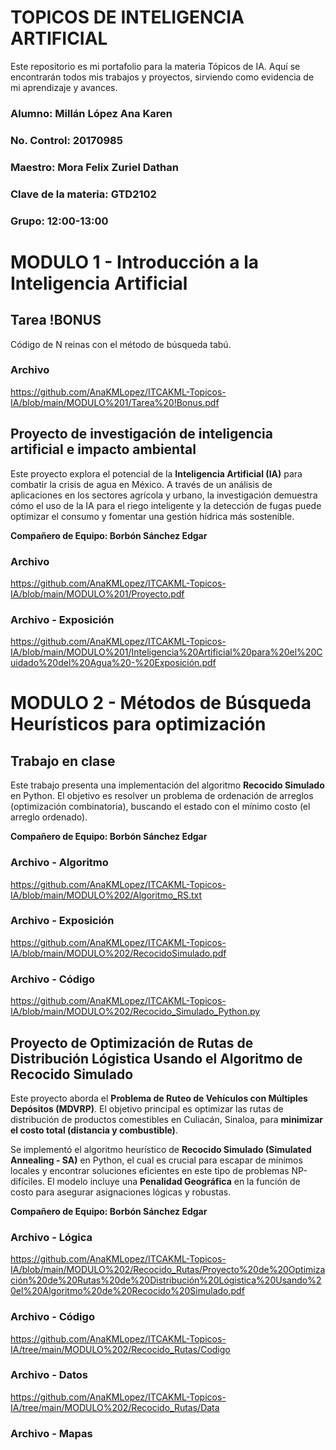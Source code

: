 # TOPICOS DE INTELIGENCIA ARTIFICIAL
Este repositorio es mi portafolio para la materia Tópicos de IA. Aquí se encontrarán todos mis trabajos y proyectos, sirviendo como evidencia de mi aprendizaje y avances.

### **Alumno**: Millán López Ana Karen
### **No. Control**: 20170985
### **Maestro**: Mora Felix Zuriel Dathan
### **Clave de la materia**: GTD2102
### **Grupo:** 12:00-13:00

# MODULO 1 - Introducción a la Inteligencia Artificial
## Tarea !BONUS
Código de N reinas con el método de búsqueda tabú.

### Archivo
https://github.com/AnaKMLopez/ITCAKML-Topicos-IA/blob/main/MODULO%201/Tarea%20!Bonus.pdf

## Proyecto de investigación de inteligencia artificial e impacto ambiental
Este proyecto explora el potencial de la **Inteligencia Artificial (IA)** para combatir la crisis de agua en México. A través de un análisis de aplicaciones en los sectores agrícola y urbano, la investigación demuestra cómo el uso de la IA para el riego inteligente y la detección de fugas puede optimizar el consumo y fomentar una gestión hídrica más sostenible.

**Compañero de Equipo: Borbón Sánchez Edgar**
### Archivo
https://github.com/AnaKMLopez/ITCAKML-Topicos-IA/blob/main/MODULO%201/Proyecto.pdf
### Archivo - Exposición
https://github.com/AnaKMLopez/ITCAKML-Topicos-IA/blob/main/MODULO%201/Inteligencia%20Artificial%20para%20el%20Cuidado%20del%20Agua%20-%20Exposición.pdf


# MODULO 2 - Métodos de Búsqueda Heurísticos para optimización
## Trabajo en clase
Este trabajo presenta una implementación del algoritmo **Recocido Simulado** en Python. El objetivo es resolver un problema de ordenación de arreglos (optimización combinatoria), buscando el estado con el mínimo costo (el arreglo ordenado).

**Compañero de Equipo: Borbón Sánchez Edgar**
### Archivo - Algoritmo
https://github.com/AnaKMLopez/ITCAKML-Topicos-IA/blob/main/MODULO%202/Algoritmo_RS.txt

### Archivo - Exposición
https://github.com/AnaKMLopez/ITCAKML-Topicos-IA/blob/main/MODULO%202/RecocidoSimulado.pdf

### Archivo - Código
https://github.com/AnaKMLopez/ITCAKML-Topicos-IA/blob/main/MODULO%202/Recocido_Simulado_Python.py


## Proyecto de Optimización de Rutas de Distribución Lógistica Usando el Algoritmo de Recocido Simulado
Este proyecto aborda el **Problema de Ruteo de Vehículos con Múltiples Depósitos (MDVRP)**. El objetivo principal es optimizar las rutas de distribución de productos comestibles en Culiacán, Sinaloa, para **minimizar el costo total (distancia y combustible)**.

Se implementó el algoritmo heurístico de **Recocido Simulado (Simulated Annealing - SA)** en Python, el cual es crucial para escapar de mínimos locales y encontrar soluciones eficientes en este tipo de problemas NP-difíciles. El modelo incluye una **Penalidad Geográfica** en la función de costo para asegurar asignaciones lógicas y robustas.

**Compañero de Equipo: Borbón Sánchez Edgar**
### Archivo - Lógica
https://github.com/AnaKMLopez/ITCAKML-Topicos-IA/blob/main/MODULO%202/Recocido_Rutas/Proyecto%20de%20Optimización%20de%20Rutas%20de%20Distribución%20Lógistica%20Usando%20el%20Algoritmo%20de%20Recocido%20Simulado.pdf

### Archivo - Código
https://github.com/AnaKMLopez/ITCAKML-Topicos-IA/tree/main/MODULO%202/Recocido_Rutas/Codigo

### Archivo - Datos
https://github.com/AnaKMLopez/ITCAKML-Topicos-IA/tree/main/MODULO%202/Recocido_Rutas/Data

### Archivo - Mapas



